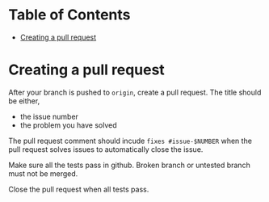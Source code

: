 Table of Contents
=================

  * [Creating a pull request](#creating-a-pull-request)

# Creating a pull request

After your branch is pushed to `origin`, create a pull request. The title
should be either,

* the issue number
* the problem you have solved

The pull request comment should incude `fixes #issue-$NUMBER` when the pull
request solves issues to automatically close the issue.

Make sure all the tests pass in github. Broken branch or untested branch must
not be merged.

Close the pull request when all tests pass.
